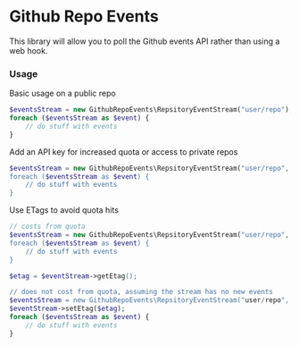 # Github Repo Events

This library will allow you to poll the Github events API rather than using a web hook.

### Usage

Basic usage on a public repo
```php
$eventsStream = new GithubRepoEvents\RepsitoryEventStream("user/repo");
foreach ($eventsStream as $event) {
    // do stuff with events
}
```

Add an API key for increased quota or access to private repos
```php
$eventsStream = new GithubRepoEvents\RepsitoryEventStream("user/repo", "githubApiKey);
foreach ($eventsStream as $event) {
    // do stuff with events
}
```

Use ETags to avoid quota hits

```php
// costs from quota
$eventsStream = new GithubRepoEvents\RepsitoryEventStream("user/repo", "githubApiKey);
foreach ($eventsStream as $event) {
    // do stuff with events
}

$etag = $eventStream->getEtag();

// does not cost from quota, assuming the stream has no new events
$eventsStream = new GithubRepoEvents\RepsitoryEventStream("user/repo", "githubApiKey);
$eventStream->setEtag($etag);
foreach ($eventsStream as $event) {
    // do stuff with events
}
```